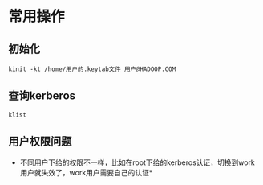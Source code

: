 # 常用操作
## 初始化
```
kinit -kt /home/用户的.keytab文件 用户@HADOOP.COM

```
## 查询kerberos
```
klist
```
## 用户权限问题
* 不同用户下给的权限不一样，比如在root下给的kerberos认证，切换到work用户就失效了，work用户需要自己的认证*
